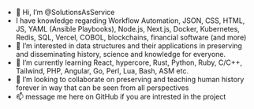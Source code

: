 - 👋 Hi, I’m @SolutionsAsService
- I have knowledge regarding Workflow Automation, JSON, CSS, HTML, JS, YAML (Ansible Playbooks), Node.js, Next.js, Docker, Kubernetes, Redis, SQL, Vercel, COBOL, blockchains, financial software (and more)
- 👀 I’m interested in data structures and their applications in preserving and disseminating history, science and knowledge for everyone. 
- 🌱 I’m currently learning React, hypercore, Rust, Python, Ruby, C/C++, Tailwind, PHP, Angular, Go, Perl, Lua, Bash, ASM etc.
- 💜 I’m looking to collaborate on preserving and teaching human history forever in way that can be seen from all perspectives 
- 📫 message me here on GitHub if you are intrested in the project

<!---
SolutionsAsService/SolutionsAsService is a ✨ special ✨ repository because its `README.md` (this file) appears on your GitHub profile.
You can click the Preview link to take a look at your changes.
--->

